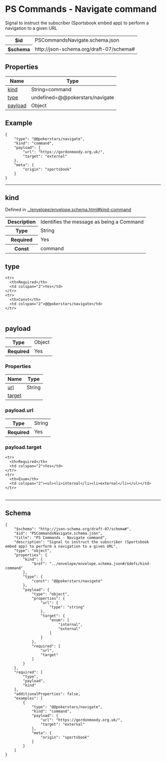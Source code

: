 

# PS Commands - Navigate command

<p>Signal to instruct the subscriber (Sportsbook embed app) to perform a navigation to a given URL</p>

<table>
<tbody>
<tr><th>$id</th><td>PSCommandsNavigate.schema.json</td></tr>
<tr><th>$schema</th><td>http://json-schema.org/draft-07/schema#</td></tr>
</tbody>
</table>

## Properties

<table class="jssd-properties-table"><thead><tr><th colspan="2">Name</th><th>Type</th></tr></thead><tbody><tr><td colspan="2"><a href="#kind">kind</a></td><td>String=command</td></tr><tr><td colspan="2"><a href="#type">type</a></td><td>undefined=@@pokerstars/navigate</td></tr><tr><td colspan="2"><a href="#payload">payload</a></td><td>Object</td></tr></tbody></table>


## Example



```
{
    "type": "@@pokerstars/navigate",
    "kind": "command",
    "payload": {
        "url": "https://gordonmoody.org.uk/",
        "target": "external"
    },
    "meta": {
        "origin": "sportsbook"
    }
}
```



<hr />


## kind

  <p>Defined in <a href="../envelope/envelope.schema.html#kind-command">../envelope/envelope.schema.html#kind-command</a></p>

<table class="jssd-property-table">
  <tbody>
    <tr>
      <th>Description</th>
      <td colspan="2">Identifies the message as being a Command</td>
    </tr>
    <tr><th>Type</th><td colspan="2">String</td></tr>
    <tr>
      <th>Required</th>
      <td colspan="2">Yes</td>
    </tr>
    <tr>
      <th>Const</th>
      <td colspan="2">command</td>
    </tr>
  </tbody>
</table>




## type


<table class="jssd-property-table">
  <tbody>
    
    <tr>
      <th>Required</th>
      <td colspan="2">Yes</td>
    </tr>
    <tr>
      <th>Const</th>
      <td colspan="2">@@pokerstars/navigate</td>
    </tr>
  </tbody>
</table>




## payload


<table class="jssd-property-table">
  <tbody>
    <tr><th>Type</th><td colspan="2">Object</td></tr>
    <tr>
      <th>Required</th>
      <td colspan="2">Yes</td>
    </tr>
    
  </tbody>
</table>

### Properties
  <table class="jssd-properties-table"><thead><tr><th colspan="2">Name</th><th>Type</th></tr></thead><tbody><tr><td colspan="2"><a href="#payloadurl">url</a></td><td>String</td></tr><tr><td colspan="2"><a href="#payloadtarget">target</a></td><td></td></tr></tbody></table>


### payload.url


<table class="jssd-property-table">
  <tbody>
    <tr><th>Type</th><td colspan="2">String</td></tr>
    <tr>
      <th>Required</th>
      <td colspan="2">Yes</td>
    </tr>
    
  </tbody>
</table>




### payload.target


<table class="jssd-property-table">
  <tbody>
    
    <tr>
      <th>Required</th>
      <td colspan="2">Yes</td>
    </tr>
    <tr>
      <th>Enum</th>
      <td colspan="2"><ul><li>internal</li><li>external</li></ul></td>
    </tr>
  </tbody>
</table>










<hr />

## Schema
```
{
    "$schema": "http://json-schema.org/draft-07/schema#",
    "$id": "PSCommandsNavigate.schema.json",
    "title": "PS Commands - Navigate command",
    "description": "Signal to instruct the subscriber (Sportsbook embed app) to perform a navigation to a given URL",
    "type": "object",
    "properties": {
        "kind": {
            "$ref": "../envelope/envelope.schema.json#/$defs/kind-command"
        },
        "type": {
            "const": "@@pokerstars/navigate"
        },
        "payload": {
            "type": "object",
            "properties": {
                "url": {
                    "type": "string"
                },
                "target": {
                    "enum": [
                        "internal",
                        "external"
                    ]
                }
            },
            "required": [
                "url",
                "target"
            ]
        }
    },
    "required": [
        "type",
        "payload",
        "kind"
    ],
    "additionalProperties": false,
    "examples": [
        {
            "type": "@@pokerstars/navigate",
            "kind": "command",
            "payload": {
                "url": "https://gordonmoody.org.uk/",
                "target": "external"
            },
            "meta": {
                "origin": "sportsbook"
            }
        }
    ]
}
```


